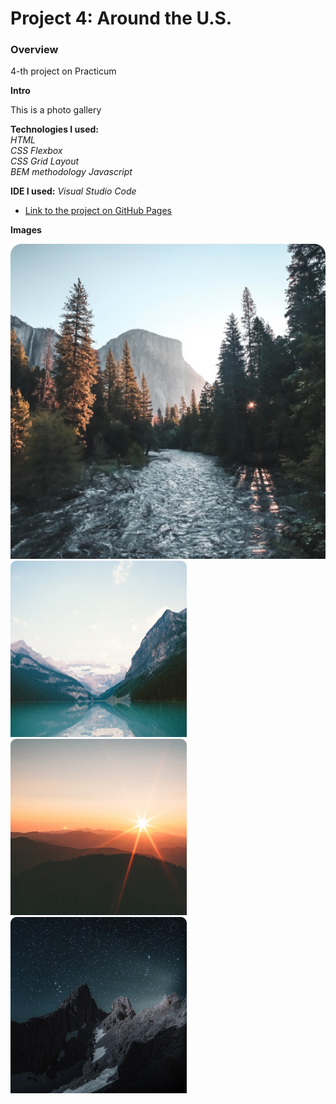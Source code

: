 # Project 4: Around the U.S.
### Overview  
4-th project on Practicum  
  
**Intro**    
  
This is a photo gallery  
  
**Technologies I used:**  
_HTML_  
_CSS Flexbox_  
_CSS Grid Layout_  
_BEM methodology_
_Javascript_

**IDE I used:**
_Visual Studio Code_
  
* [Link to the project on GitHub Pages](https://nigberg.github.io/web_project_4/)  
  
**Images**  
  
![image info](./src/images/item1.jpg) 
![image info](./src/images/item2.jpg) 
![image info](./src/images/item3.jpg) 
![image info](./src/images/item4.jpg) 
